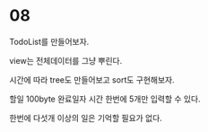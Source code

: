 # 08

TodoList를 만들어보자.

view는 전체데이터를 그냥 뿌린다.

시간에 따라 tree도 만들어보고 sort도 구현해보자.

할일 100byte
완료일자 시간
한번에 5개만 입력할 수 있다.

한번에 다섯개 이상의 일은 기억할 필요가 없다.
